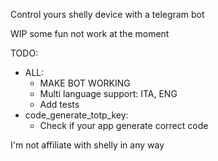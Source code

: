 Control yours shelly device with a telegram bot

WIP some fun not work at the moment

TODO:
- ALL:
  - MAKE BOT WORKING
  - Multi language support: ITA, ENG
  - Add tests
- code_generate_totp_key:
  - Check if your app generate correct code

I'm not affiliate with shelly in any way